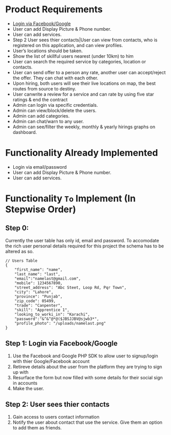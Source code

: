 # Product Requirements
- [Login via Facebook/Google](#step-1-login-via-facebookgoogle)
- User can add Display Picture & Phone number.
- User can add services.
- Step 2 User sees thier contacts|User can view from contacts, who is registered on this application, and can view profiles.
- User’s locations should be taken. 
- Show the list of skillful users nearest (under 10km) to him
- User can search the required service by categories, location or contacts.
- User can send offer to a person any rate, another user can accept/reject the offer. They can chat with each other.
- Upon hiring, both users will see their live locations on map, the best routes from source to destiny.
- User canwrite a review for a service and can rate by using five star ratings & end the contract
- Admin can login via specific credentials.
- Admin can view/block/delete the users.
- Admin can add categories.
- Admin can chat/warn to any user.
- Admin can see/filter the weekly, monthly & yearly hirings graphs on dashboard.
# Functionality Already Implemented
- Login via email/password
- User can add Display Picture & Phone number.
- User can add services.
# Functionality `To` Implement **(In Stepwise Order)**
##  Step 0:
Currently the user table has only id, email and password. To accomodate the rich user personal details required for this project the schema has to be altered as so.  
```
// Users Table
{
    "first_name": "name",
    "last_name": "last",
    "email":"namelast@gmail.com",
    "mobile": 1234567890,
    "street_address": "Abc Steet, Loop Rd, Pqr Town",
    "city": "Lahore",
    "province": "Punjab",
    "zip_code": 05499,
    "trade": "Canpenter",
    "skill": "Apprentice 1",
    "looking_to_worki_in": "Karachi",
    "password":"&^&^@*@($JBSJJBV@sjwb3*",
    "profile_photo": "/uploads/namelast.png"
}
```
## Step 1: Login via Facebook/Google
1. Use the Facebook and Google PHP SDK to allow user to signup/login with thier Google/Facebook account
2. Retireve details about the user from the platform they are trying to sign up with
3. Resurface the form but now filled with some details for their social sign in accounts
4. Make the user.
## Step 2: User sees thier contacts 
1. Gain access to users contact information
2. Notify the user about contact that use the service. Give them an option to add them as friends.
##

